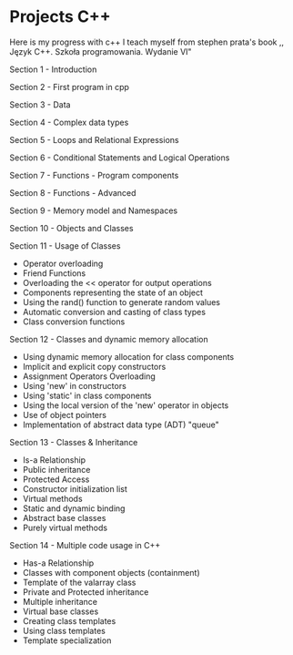 # Projects C++

Here is my progress with c++
I teach myself from stephen prata's book ,, Język C++. Szkoła programowania. Wydanie VI"

Section 1 - Introduction

Section 2 - First program in cpp  

Section 3 - Data  

Section 4 - Complex data types  

Section 5 - Loops and Relational Expressions  

Section 6 - Conditional Statements and Logical Operations  

Section 7 - Functions - Program components  

Section 8 - Functions - Advanced  

Section 9 - Memory model and Namespaces  

Section 10 - Objects and Classes 

Section 11 - Usage of Classes  
- Operator overloading
- Friend Functions
- Overloading the << operator for output operations
- Components representing the state of an object
- Using the rand() function to generate random values
- Automatic conversion and casting of class types
- Class conversion functions

Section 12 - Classes and dynamic memory allocation  
- Using dynamic memory allocation for class components
- Implicit and explicit copy constructors
- Assignment Operators Overloading
- Using 'new' in constructors
- Using 'static' in class components
- Using the local version of the 'new' operator in objects
- Use of object pointers
- Implementation of abstract data type (ADT) "queue"

Section 13 - Classes & Inheritance
- Is-a Relationship
- Public inheritance
- Protected Access
- Constructor initialization list
- Virtual methods
- Static and dynamic binding
- Abstract base classes
- Purely virtual methods

Section 14 - Multiple code usage in C++
- Has-a Relationship
- Classes with component objects (containment)
- Template of the valarray class
- Private and Protected inheritance
- Multiple inheritance
- Virtual base classes
- Creating class templates
- Using class templates
- Template specialization
